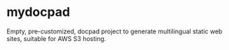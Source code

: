 # mydocpad
Empty, pre-customized, docpad project to generate multilingual static web sites,
suitable for AWS S3 hosting.
